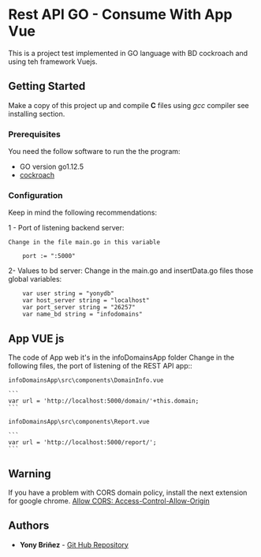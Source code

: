 
Rest API GO - Consume With App Vue
=====================

This is a project test implemented in GO language with  BD cockroach and using teh framework Vuejs.

## Getting Started

Make a copy of this project up and compile **C** files using *gcc* compiler see installing section.

### Prerequisites

You need the follow software to run the the program:

* GO version go1.12.5
* [cockroach](https://www.cockroachlabs.com)

### Configuration

Keep in mind the following recommendations:

1 - Port of listening backend server:

    Change in the file main.go in this variable
```
	port := ":5000"
```
2- Values to bd server:
    Change in the main.go and insertData.go files those global variables:
```
    var user string = "yonydb"
    var host_server string = "localhost"
    var port_server string = "26257"
    var name_bd string = "infodomains"
```

## App VUE js

The code of App web it's in the infoDomainsApp folder
    Change in the following files, the port of listening of the REST API app:: 

    infoDomainsApp\src\components\DomainInfo.vue

    ```
    var url = 'http://localhost:5000/domain/'+this.domain;
    ```

    infoDomainsApp\src\components\Report.vue

    ```
    var url = 'http://localhost:5000/report/';
    ```

## Warning

If you have a problem with CORS domain policy, install the next extension for google chrome. 
[Allow CORS: Access-Control-Allow-Origin](https://chrome.google.com/webstore/detail/allow-cors-access-control/lhobafahddgcelffkeicbaginigeejlf)

## Authors

* **Yony Briñez** - [Git Hub Repository](https://github.com/arleybri18/)